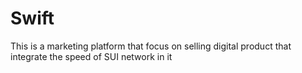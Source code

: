 # Swift
This is a marketing platform that focus on selling digital product that integrate the speed of SUI network in it 
